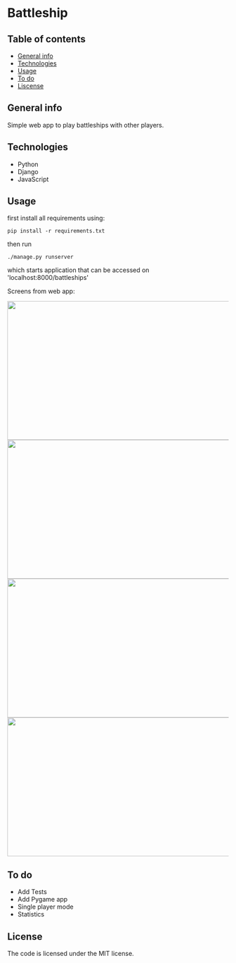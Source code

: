 # Battleship

## Table of contents
* [General info](#general-info)
* [Technologies](#technologies)
* [Usage](#Usage)
* [To do](#todo)
* [Liscense](#License)


## General info

Simple web app to play battleships with other players.

## Technologies

* Python
* Django
* JavaScript
  

## Usage 

first install all requirements using:
```console
pip install -r requirements.txt
```
then run 
```console
./manage.py runserver
```
which starts application that can be accessed on 'localhost:8000/battleships'

Screens from web app:

<img src="https://raw.github.com/MaciejSurowiec/battleship/master/examples/main.png" width=620 height=315>

<img src="https://raw.github.com/MaciejSurowiec/battleship/master/examples/preparation1.png" width=620 height=315>

<img src="https://raw.github.com/MaciejSurowiec/battleship/master/examples/preparation2.png" width=620 height=315>

<img src="https://raw.github.com/MaciejSurowiec/battleship/master/examples/game.png" width=620 height=315>


## To do

* Add Tests
* Add Pygame app
* Single player mode
* Statistics

## License
The code is licensed under the MIT license.
